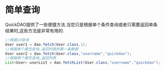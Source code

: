 # 简单查询

QuickDAO提供了一些便捷方法.当您只是根据单个条件查询或者只需要返回单条结果时,这些方法是非常有用的.

```java
//根据id查询
User user1 = dao.fetch(User.class,1);
//根据单个属性查询,返回列表的第一条数据
User user2 = dao.fetch(User.class,"username","quickdao");
//根据单个属性查询,返回列表
List<User> userList = dao.fetchList(User.class,"username","quickdao");
```